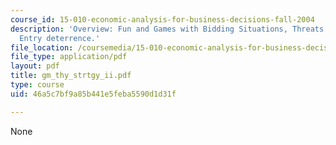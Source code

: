 ```yaml
---
course_id: 15-010-economic-analysis-for-business-decisions-fall-2004
description: 'Overview: Fun and Games with Bidding Situations, Threats and commitments,
  Entry deterrence.'
file_location: /coursemedia/15-010-economic-analysis-for-business-decisions-fall-2004/46a5c7bf9a85b441e5feba5590d1d31f_gm_thy_strtgy_ii.pdf
file_type: application/pdf
layout: pdf
title: gm_thy_strtgy_ii.pdf
type: course
uid: 46a5c7bf9a85b441e5feba5590d1d31f

---
```

None